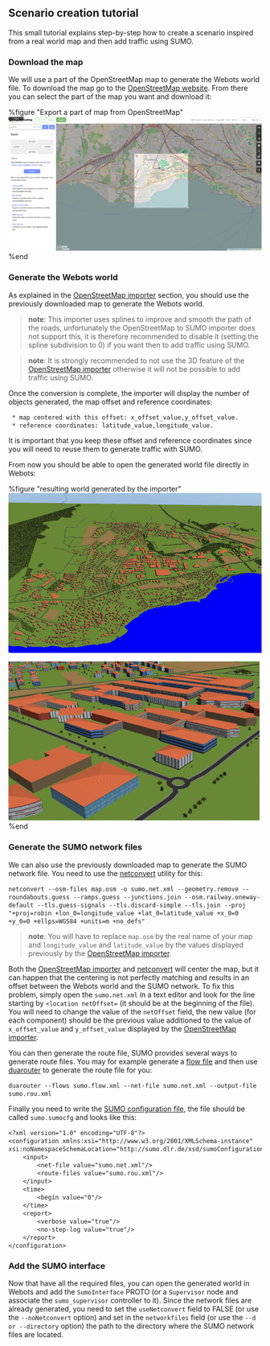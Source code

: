 ## Scenario creation tutorial

This small tutorial explains step-by-step how to create a scenario inspired from a real world map and then add traffic using SUMO.

### Download the map

We will use a part of the OpenStreetMap map to generate the Webots world file. To download the map go to the [OpenStreetMap website](https://www.openstreetmap.org/export). From there you can select the part of the map you want and download it:

%figure "Export a part of map from OpenStreetMap"
![osm_export.png](images/osm_export.png)
%end

### Generate the Webots world

As explained in the [OpenStreetMap importer](openstreetmap-importer.md) section, you should use the previously downloaded map to generate the Webots world.

> **note**:
This importer uses splines to improve and smooth the path of the roads, unfortunately the OpenStreetMap to SUMO importer does not support this, it is therefore recommended to disable it (setting the spline subdivision to 0) if you want then to add traffic using SUMO.

> **note**:
It is strongly recommended to not use the 3D feature of the [OpenStreetMap importer](openstreetmap-importer.md) otherwise it will not be possible to add traffic using SUMO.

Once the conversion is complete, the importer will display the number of objects generated, the map offset and reference coordinates:
```
 * map centered with this offset: x_offset_value,y_offset_value.
 * reference coordinates: latitude_value,longitude_value.
```
It is important that you keep these offset and reference coordinates since you will need to reuse them to generate traffic with SUMO.

From now you should be able to open the generated world file directly in Webots:

%figure "resulting world generated by the importer"
![osm_tutorial_import1.png](images/osm_tutorial_import1.png)

![osm_tutorial_import2.png](images/osm_tutorial_import2.png)
%end


### Generate the SUMO network files

We can also use the previously downloaded map to generate the SUMO network file. You need to use the [netconvert](http://sumo.dlr.de/wiki/NETCONVERT) utility for this:
```
netconvert --osm-files map.osm -o sumo.net.xml --geometry.remove --roundabouts.guess --ramps.guess --junctions.join --osm.railway.oneway-default --tls.guess-signals --tls.discard-simple --tls.join --proj "+proj=robin +lon_0=longitude_value +lat_0=latitude_value +x_0=0 +y_0=0 +ellps=WGS84 +units=m +no_defs"
```

> **note**:
You will have to replace `map.osm` by the real name of your map and `longitude_value` and `latitude_value` by the values displayed previously by the [OpenStreetMap importer](openstreetmap-importer.md).

Both the [OpenStreetMap importer](openstreetmap-importer.md) and [netconvert](http://sumo.dlr.de/wiki/NETCONVERT) will center the map, but it can happen that the centering is not perfectly matching and results in an offset between the Webots world and the SUMO network. To fix this problem, simply open the `sumo.net.xml` in a text editor and look for the line starting by `<location netOffset=` (it should be at the beginning of the file). You will need to change the value of the `netOffset` field, the new value (for each component) should be the previous value additioned to the value of `x_offset_value` and `y_offset_value` displayed by the [OpenStreetMap importer](openstreetmap-importer.md).

You can then generate the route file, SUMO provides several ways to generate route files. You may for example generate a [flow file](http://sumo.dlr.de/wiki/Definition_of_Vehicles,_Vehicle_Types,_and_Routes) and then use [duarouter](http://sumo.dlr.de/wiki/DUAROUTER) to generate the route file for you:
```
duarouter --flows sumo.flow.xml --net-file sumo.net.xml --output-file sumo.rou.xml
```

Finally you need to write the [SUMO configuration file](http://sumo.dlr.de/wiki/SUMO-GUI#Configuration_Files), the file should be called `sumo.sumocfg` and looks like this:
```
<?xml version="1.0" encoding="UTF-8"?>
<configuration xmlns:xsi="http://www.w3.org/2001/XMLSchema-instance" xsi:noNamespaceSchemaLocation="http://sumo.dlr.de/xsd/sumoConfiguration.xsd">
    <input>
        <net-file value="sumo.net.xml"/>
        <route-files value="sumo.rou.xml"/>
    </input>
    <time>
        <begin value="0"/>
    </time>
    <report>
        <verbose value="true"/>
        <no-step-log value="true"/>
    </report>
</configuration>
```

### Add the SUMO interface

Now that have all the required files, you can open the generated world in Webots and add the `SumoInterface` PROTO (or a `Supervisor` node and associate the `sumo_supervisor` controller to it). Since the network files are already generated, you need to set the `useNetconvert` field to FALSE (or use the `--noNetconvert` option) and set in the `networkfiles` field (or use the `--d or --directory` option) the path to the directory where the SUMO network files are located.


